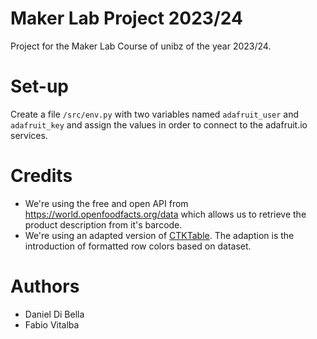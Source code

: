 # Maker Lab Project 2023/24
Project for the Maker Lab Course of unibz of the year 2023/24.

# Set-up
Create a file `/src/env.py` with two variables named `adafruit_user` and `adafruit_key` and assign the values in order to connect to the adafruit.io services.

# Credits
* We're using the free and open API from https://world.openfoodfacts.org/data which allows us to retrieve the product description from it's barcode.
* We're using an adapted version of [CTKTable](https://github.com/Akascape/CTkTable/tree/main). The adaption is the introduction of formatted row colors based on dataset.

# Authors
* Daniel Di Bella
* Fabio Vitalba
